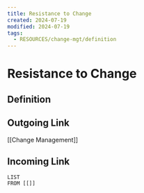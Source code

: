 ```yaml
---
title: Resistance to Change
created: 2024-07-19
modified: 2024-07-19
tags:
  - RESOURCES/change-mgt/definition
---
```

# Resistance to Change

## Definition

## Outgoing Link
[[Change Management]]
## Incoming Link
```dataview
LIST
FROM [[]]
```
